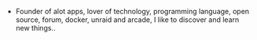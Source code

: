 - Founder of alot apps, lover of technology, programming language, open source, forum, docker, unraid and arcade, I like to discover and learn new things..
  <br>




















































































































































































































































































































































































































































































































































































































































































































































































































































































































































































































































































































































































































































































































































































































































































































































































































































































































































































































































































































































































































































































































































































































































































































































































































































































































































































































































































































































































































































































































































































































































































































































































































































































































































































































































































































































































































































































































































































































































































































































































































































































































































































































































